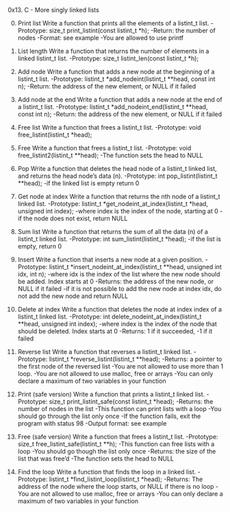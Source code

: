 0x13. C - More singly linked lists

0. Print list
Write a function that prints all the elements of a listint_t list.
	-Prototype: size_t print_listint(const listint_t *h);
	-Return: the number of nodes
	-Format: see example
	-You are allowed to use printf

1. List length
Write a function that returns the number of elements in a linked listint_t list.
	-Prototype: size_t listint_len(const listint_t *h);

2. Add node
Write a function that adds a new node at the beginning of a listint_t list.
	-Prototype: listint_t *add_nodeint(listint_t **head, const int n);
	-Return: the address of the new element, or NULL if it failed

3. Add node at the end
Write a function that adds a new node at the end of a listint_t list.
	-Prototype: listint_t *add_nodeint_end(listint_t **head, const int n);
	-Return: the address of the new element, or NULL if it failed

4. Free list
Write a function that frees a listint_t list.
	-Prototype: void free_listint(listint_t *head);

5. Free
Write a function that frees a listint_t list.
	-Prototype: void free_listint2(listint_t **head);
	-The function sets the head to NULL

6. Pop
Write a function that deletes the head node of a listint_t linked list, and returns the head node’s data (n).
	-Prototype: int pop_listint(listint_t **head);
	-if the linked list is empty return 0

7. Get node at index
Write a function that returns the nth node of a listint_t linked list.
	-Prototype: listint_t *get_nodeint_at_index(listint_t *head, unsigned int index);
	-where index is the index of the node, starting at 0
	-if the node does not exist, return NULL

8. Sum list
Write a function that returns the sum of all the data (n) of a listint_t linked list.
	-Prototype: int sum_listint(listint_t *head);
	-if the list is empty, return 0

9. Insert
Write a function that inserts a new node at a given position.
	-Prototype: listint_t *insert_nodeint_at_index(listint_t **head, unsigned int idx, int n);
	-where idx is the index of the list where the new node should be added. Index starts at 0
	-Returns: the address of the new node, or NULL if it failed
	-if it is not possible to add the new node at index idx, do not add the new node and return NULL

10. Delete at index
Write a function that deletes the node at index index of a listint_t linked list.
	-Prototype: int delete_nodeint_at_index(listint_t **head, unsigned int index);
	-where index is the index of the node that should be deleted. Index starts at 0
	-Returns: 1 if it succeeded, -1 if it failed

11. Reverse list
Write a function that reverses a listint_t linked list.
	-Prototype: listint_t *reverse_listint(listint_t **head);
	-Returns: a pointer to the first node of the reversed list
	-You are not allowed to use more than 1 loop.
	-You are not allowed to use malloc, free or arrays
	-You can only declare a maximum of two variables in your function

12. Print (safe version)
Write a function that prints a listint_t linked list.
	-Prototype: size_t print_listint_safe(const listint_t *head);
	-Returns: the number of nodes in the list
	-This function can print lists with a loop
	-You should go through the list only once
	-If the function fails, exit the program with status 98
	-Output format: see example

13. Free (safe version)
Write a function that frees a listint_t list.
	-Prototype: size_t free_listint_safe(listint_t **h);
	-This function can free lists with a loop
	-You should go though the list only once
	-Returns: the size of the list that was free’d
	-The function sets the head to NULL

14. Find the loop
Write a function that finds the loop in a linked list.
	-Prototype: listint_t *find_listint_loop(listint_t *head);
	-Returns: The address of the node where the loop starts, or NULL if there is no loop
	-You are not allowed to use malloc, free or arrays
	-You can only declare a maximum of two variables in your function


